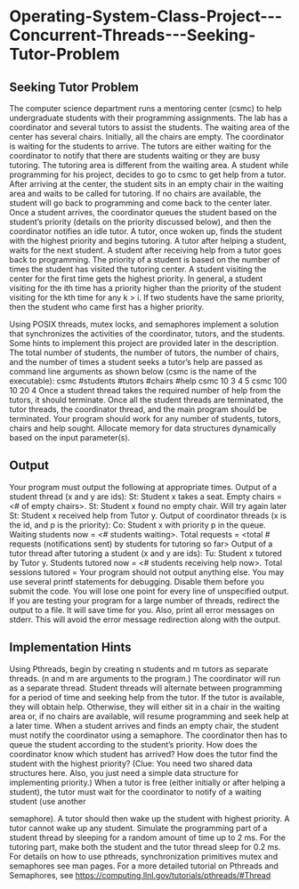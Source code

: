 # Operating-System-Class-Project---Concurrent-Threads---Seeking-Tutor-Problem

Seeking Tutor Problem
------------------------------------------------------------------------------
The computer science department runs a mentoring center (csmc) to help undergraduate students with their programming assignments. The lab has a coordinator and several tutors to assist the students. The waiting area of the center has several chairs. Initially, all the chairs are empty. The coordinator is waiting for the students to arrive. The tutors are either waiting for the coordinator to notify that there are students waiting or they are busy tutoring. The tutoring area is different from the waiting area.
A student while programming for his project, decides to go to csmc to get help from a tutor. After arriving at the center, the student sits in an empty chair in the waiting area and waits to be called for tutoring. If no chairs are available, the student will go back to programming and come back to the center later. Once a student arrives, the coordinator queues the student based on the student’s priority (details on the priority discussed below), and then the coordinator notifies an idle tutor. A tutor, once woken up, finds the student with the highest priority and begins tutoring. A tutor after helping a student, waits for the next student. A student after receiving help from a tutor goes back to programming.
The priority of a student is based on the number of times the student has visited the tutoring center. A student visiting the center for the first time gets the highest priority. In general, a student visiting for the ith time has a priority higher than the priority of the student visiting for the kth time for any k > i. If two students have the same priority, then the student who came first has a higher priority.
      
Using POSIX threads, mutex locks, and semaphores implement a solution that synchronizes the activities of the coordinator, tutors, and the students. Some hints to implement this project are provided later in the description.
The total number of students, the number of tutors, the number of chairs, and the number of times a student seeks a tutor’s help are passed as command line arguments as shown below (csmc is the name of the executable):
csmc #students #tutors #chairs #help
      csmc 10 3 4 5
      csmc 100 10 20 4
Once a student thread takes the required number of help from the tutors, it should terminate. Once all the student threads are terminated, the tutor threads, the coordinator thread, and the main program should be terminated.
Your program should work for any number of students, tutors, chairs and help sought. Allocate memory for data structures dynamically based on the input parameter(s).

Output
------------------------------------------------------------------------------
Your program must output the following at appropriate times.
Output of a student thread (x and y are ids):
St: Student x takes a seat. Empty chairs = <# of empty chairs>. St: Student x found no empty chair. Will try again later
St: Student x received help from Tutor y.
Output of coordinator threads (x is the id, and p is the priority):
Co: Student x with priority p in the queue. Waiting students now = <# students waiting>. Total requests = <total # requests (notifications sent) by students for tutoring so far>
Output of a tutor thread after tutoring a student (x and y are ids):
Tu: Student x tutored by Tutor y. Students tutored now = <# students receiving help now>. Total sessions tutored = <total number of tutoring sessions conducted completed so far by all the tutors>
Your program should not output anything else. You may use several printf statements for debugging. Disable them before you submit the code. You will lose one point for every line of unspecified output. If you are testing your program for a large number of threads, redirect the output to a file. It will save time for you. Also, print all error messages on stderr. This will avoid the error message redirection along with the output.
          
Implementation Hints
------------------------------------------------------------------------------  
Using Pthreads, begin by creating n students and m tutors as separate threads. (n and m are arguments to the program.) The coordinator will run as a separate thread. Student threads will alternate between programming for a period of time and seeking help from the tutor. If the tutor is available, they will obtain help. Otherwise, they will either sit in a chair in the waiting area or, if
  no chairs are available, will resume programming and seek help at a later time.
When a student arrives and finds an empty chair, the student must notify the coordinator using a semaphore. The coordinator then has to queue the student according to the student’s priority. How does the coordinator know which student has arrived? How does the tutor find the student with the highest priority? (Clue: You need two shared data structures here. Also, you just need a simple data structure for implementing priority.) When a tutor is free (either initially or after helping a student), the tutor must wait for the coordinator to notify of a waiting student (use another

semaphore). A tutor should then wake up the student with highest priority. A tutor cannot wake up any student.
Simulate the programming part of a student thread by sleeping for a random amount of time up to 2 ms. For the tutoring part, make both the student and the tutor thread sleep for 0.2 ms.
For details on how to use pthreads, synchronization primitives mutex and semaphores see man pages. For a more detailed tutorial on Pthreads and Semaphores, see https://computing.llnl.gov/tutorials/pthreads/#Thread
